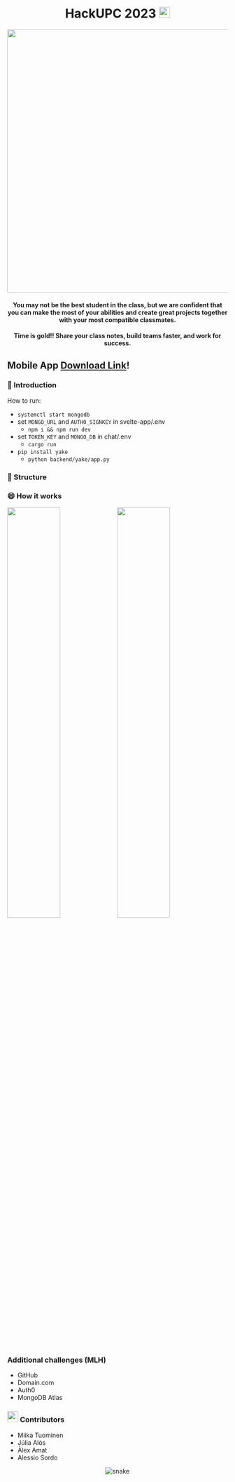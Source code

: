 <div align="center">
<h1 align="center">HackUPC 2023     <img src="https://github.com/discapes/hackupc2023/blob/master/assets/biene.svg" width="25"></h1>
 
<img src="https://github.com/discapes/hackupc2023/blob/master/assets/icon.PNG" width="600">
<h4 align="center">You may not be the best student in the class, but we are confident that you can make the most of your abilities and create great projects together with your most compatible classmates.</h4>
  <h4 align="center">Time is gold!! Share your class notes, build teams faster, and work for success.</h4>
</div>

<h2>Mobile App  <a href="" >Download Link</a>!</h2>

</div>

### 👋 Introduction

How to run:

- `systemctl start mongodb`
- set `MONGO_URL` and `AUTH0_SIGNKEY` in svelte-app/.env
  - `npm i && npm run dev`
- set `TOKEN_KEY` and `MONGO_DB` in chat/.env
  - `cargo run`
- `pip install yake`
  - `python backend/yake/app.py`

### 📝 Structure

### 😄 How it works

<div>
 <img src = "https://github.com/discapes/hackupc2023/blob/master/assets/Auth0_login.gif" width = 49%>
 <img src = "https://github.com/discapes/hackupc2023/blob/master/assets/courses.gif" width = 49%>
 </div>

### Additional challenges (MLH)

- GitHub
- Domain.com
- Auth0
- MongoDB Atlas

### <img src = "https://github.com/discapes/hackupc2023/blob/master/assets/about_me.gif" width = 25px> Contributors

- Miika Tuominen
- Júlia Alós
- Àlex Amat
- Alessio Sordo

<div align="center">
  <img  src="https://github.com/discapes/hackupc2023/blob/master/assets/grid-snake.svg"
       alt="snake" />
</div>
